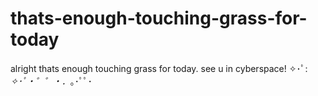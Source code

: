# thats-enough-touching-grass-for-today
alright thats enough touching grass for today. see u in cyberspace! ✧･ﾟ: *✧･ﾟ・゜゜・．*｡･ﾟﾟ･
